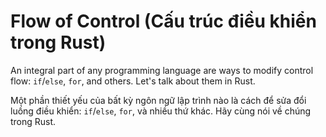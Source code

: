 # Flow of Control (Cấu trúc điều khiển trong Rust)

An integral part of any programming language are ways to modify control flow:
`if`/`else`, `for`, and others. Let's talk about them in Rust.


Một phần thiết yếu của bất kỳ ngôn ngữ lập trình nào là cách để sửa đổi luồng điều khiển: `if`/`else`, `for`, và nhiều thứ khác. Hãy cùng nói về chúng trong Rust.
